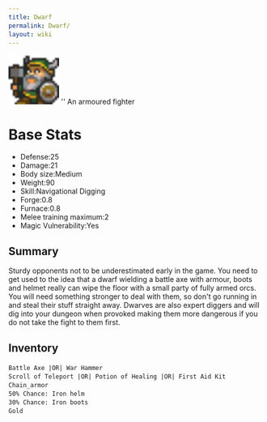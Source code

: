```yaml
---
title: Dwarf
permalink: Dwarf/
layout: wiki
---
```


<img src="Dwarf.png" title="fig:Dwarf.png" alt="Dwarf.png" width="100" />
'' An armoured fighter

Base Stats
==========

-   Defense:25
-   Damage:21
-   Body size:Medium
-   Weight:90
-   Skill:Navigational Digging
-   Forge:0.8
-   Furnace:0.8
-   Melee training maximum:2
-   Magic Vulnerability:Yes

Summary
-------

Sturdy opponents not to be underestimated early in the game. You need to
get used to the idea that a dwarf wielding a battle axe with armour,
boots and helmet really can wipe the floor with a small party of fully
armed orcs. You will need something stronger to deal with them, so don't
go running in and steal their stuff straight away. Dwarves are also
expert diggers and will dig into your dungeon when provoked making them
more dangerous if you do not take the fight to them first.

Inventory
---------

`Battle Axe |OR| War Hammer`  
`Scroll of Teleport |OR| Potion of Healing |OR| First Aid Kit`  
`Chain_armor`  
`50% Chance: Iron helm`  
`30% Chance: Iron boots`  
`Gold`

